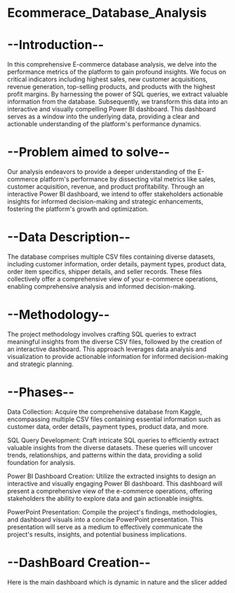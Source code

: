 # Ecommerace_Database_Analysis

# --Introduction--

In this comprehensive E-commerce database analysis, we delve into the performance metrics of the platform to gain profound insights. We focus on critical indicators including highest sales, new customer acquisitions, revenue generation, top-selling products, and products with the highest profit margins. By harnessing the power of SQL queries, we extract valuable information from the database. Subsequently, we transform this data into an interactive and visually compelling Power BI dashboard. This dashboard serves as a window into the underlying data, providing a clear and actionable understanding of the platform's performance dynamics.

# --Problem aimed to solve--

Our analysis endeavors to provide a deeper understanding of the E-commerce platform's performance by dissecting vital metrics like sales, customer acquisition, revenue, and product profitability. Through an interactive Power BI dashboard, we intend to offer stakeholders actionable insights for informed decision-making and strategic enhancements, fostering the platform's growth and optimization.

# --Data Description-- 

The database comprises multiple CSV files containing diverse datasets, including customer information, order details, payment types, product data, order item specifics, shipper details, and seller records. These files collectively offer a comprehensive view of your e-commerce operations, enabling comprehensive analysis and informed decision-making.

# --Methodology--

The project methodology involves crafting SQL queries to extract meaningful insights from the diverse CSV files, followed by the creation of an interactive dashboard. This approach leverages data analysis and visualization to provide actionable information for informed decision-making and strategic planning.

# --Phases--

Data Collection: Acquire the comprehensive database from Kaggle, encompassing multiple CSV files containing essential information such as customer data, order details, payment types, product data, and more.

SQL Query Development: Craft intricate SQL queries to efficiently extract valuable insights from the diverse datasets. These queries will uncover trends, relationships, and patterns within the data, providing a solid foundation for analysis.

Power BI Dashboard Creation: Utilize the extracted insights to design an interactive and visually engaging Power BI dashboard. This dashboard will present a comprehensive view of the e-commerce operations, offering stakeholders the ability to explore data and gain actionable insights.

PowerPoint Presentation: Compile the project's findings, methodologies, and dashboard visuals into a concise PowerPoint presentation. This presentation will serve as a medium to effectively communicate the project's results, insights, and potential business implications.


# --DashBoard Creation--
Here is the main dashboard which is dynamic in nature and the slicer added


